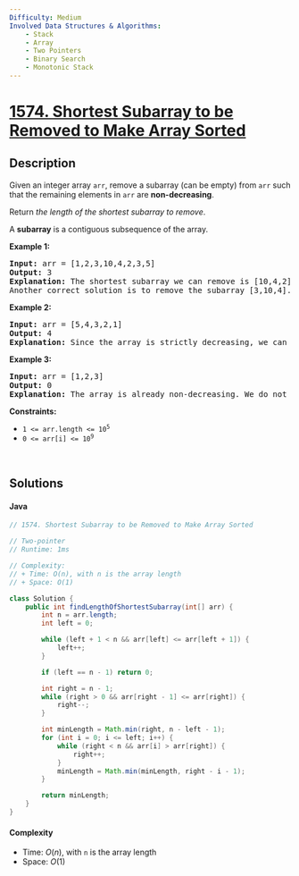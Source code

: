 ```yaml
---
Difficulty: Medium
Involved Data Structures & Algorithms:
    - Stack
    - Array
    - Two Pointers
    - Binary Search
    - Monotonic Stack
---
```


<!-- problem:start -->

# [1574. Shortest Subarray to be Removed to Make Array Sorted](https://leetcode.com/problems/shortest-subarray-to-be-removed-to-make-array-sorted)

## Description

<!-- description:start -->
<p>Given an integer array <code>arr</code>, remove a subarray (can be empty) from <code>arr</code> such that the remaining elements in <code>arr</code> are <strong>non-decreasing</strong>.</p>
<p>Return <em>the length of the shortest subarray to remove</em>.</p>
<p>A <strong>subarray</strong> is a contiguous subsequence of the array.</p>

<p><strong class="example">Example 1:</strong></p>
<pre>
<strong>Input:</strong> arr = [1,2,3,10,4,2,3,5]
<strong>Output:</strong> 3
<strong>Explanation:</strong> The shortest subarray we can remove is [10,4,2] of length 3. The remaining elements after that will be [1,2,3,3,5] which are sorted.
Another correct solution is to remove the subarray [3,10,4].
</pre>

<p><strong class="example">Example 2:</strong></p>
<pre>
<strong>Input:</strong> arr = [5,4,3,2,1]
<strong>Output:</strong> 4
<strong>Explanation:</strong> Since the array is strictly decreasing, we can only keep a single element. Therefore we need to remove a subarray of length 4, either [5,4,3,2] or [4,3,2,1].
</pre>

<p><strong class="example">Example 3:</strong></p>
<pre>
<strong>Input:</strong> arr = [1,2,3]
<strong>Output:</strong> 0
<strong>Explanation:</strong> The array is already non-decreasing. We do not need to remove any elements.
</pre>

<p><strong>Constraints:</strong></p>
<ul>
	<li><code>1 &lt;= arr.length &lt;= 10<sup>5</sup></code></li>
	<li><code>0 &lt;= arr[i] &lt;= 10<sup>9</sup></code></li>
</ul>

<!-- description:end -->

<p>&nbsp;</p>

## Solutions

<!-- solution:start -->
<!-- tabs:start -->

#### Java

```java
// 1574. Shortest Subarray to be Removed to Make Array Sorted

// Two-pointer
// Runtime: 1ms

// Complexity:
// + Time: O(n), with n is the array length
// + Space: O(1)

class Solution {
    public int findLengthOfShortestSubarray(int[] arr) {
        int n = arr.length;
        int left = 0;

        while (left + 1 < n && arr[left] <= arr[left + 1]) {
            left++;
        }

        if (left == n - 1) return 0;

        int right = n - 1;
        while (right > 0 && arr[right - 1] <= arr[right]) {
            right--;
        }

        int minLength = Math.min(right, n - left - 1);
        for (int i = 0; i <= left; i++) {
            while (right < n && arr[i] > arr[right]) {
                right++;
            }
            minLength = Math.min(minLength, right - i - 1);
        }

        return minLength;
    }
}
```

#### Complexity 
- Time: $O(n)$, with `n` is the array length
- Space: $O(1)$

<!-- tabs:end -->
<!-- solution:end -->
<!-- problem:end -->
